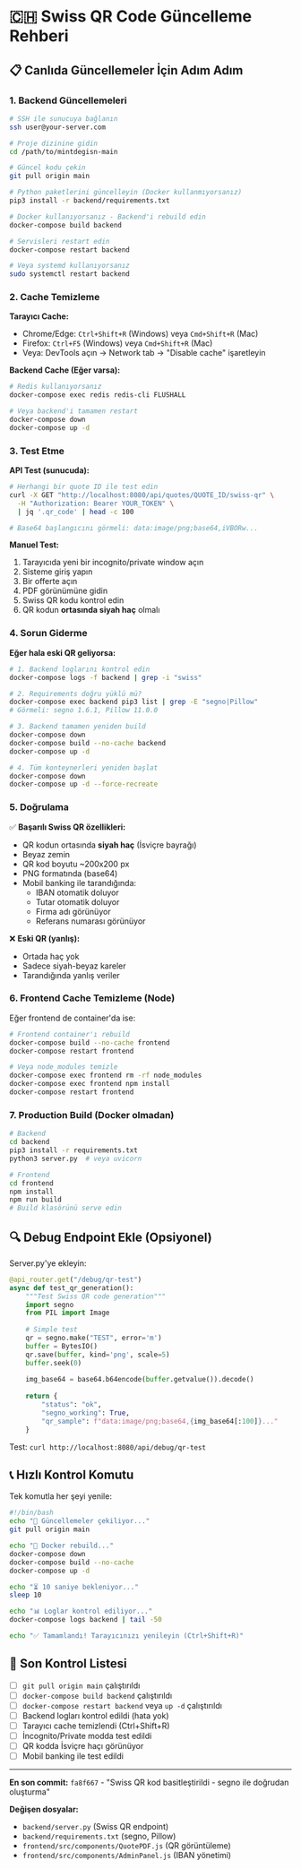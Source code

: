# 🇨🇭 Swiss QR Code Güncelleme Rehberi

## 📋 Canlıda Güncellemeler İçin Adım Adım

### 1. Backend Güncellemeleri

```bash
# SSH ile sunucuya bağlanın
ssh user@your-server.com

# Proje dizinine gidin
cd /path/to/mintdegisn-main

# Güncel kodu çekin
git pull origin main

# Python paketlerini güncelleyin (Docker kullanmıyorsanız)
pip3 install -r backend/requirements.txt

# Docker kullanıyorsanız - Backend'i rebuild edin
docker-compose build backend

# Servisleri restart edin
docker-compose restart backend

# Veya systemd kullanıyorsanız
sudo systemctl restart backend
```

### 2. Cache Temizleme

**Tarayıcı Cache:**
- Chrome/Edge: `Ctrl+Shift+R` (Windows) veya `Cmd+Shift+R` (Mac)
- Firefox: `Ctrl+F5` (Windows) veya `Cmd+Shift+R` (Mac)
- Veya: DevTools açın → Network tab → "Disable cache" işaretleyin

**Backend Cache (Eğer varsa):**
```bash
# Redis kullanıyorsanız
docker-compose exec redis redis-cli FLUSHALL

# Veya backend'i tamamen restart
docker-compose down
docker-compose up -d
```

### 3. Test Etme

**API Test (sunucuda):**
```bash
# Herhangi bir quote ID ile test edin
curl -X GET "http://localhost:8080/api/quotes/QUOTE_ID/swiss-qr" \
  -H "Authorization: Bearer YOUR_TOKEN" \
  | jq '.qr_code' | head -c 100

# Base64 başlangıcını görmeli: data:image/png;base64,iVBORw...
```

**Manuel Test:**
1. Tarayıcıda yeni bir incognito/private window açın
2. Sisteme giriş yapın
3. Bir offerte açın
4. PDF görünümüne gidin
5. Swiss QR kodu kontrol edin
6. QR kodun **ortasında siyah haç** olmalı

### 4. Sorun Giderme

**Eğer hala eski QR geliyorsa:**

```bash
# 1. Backend loglarını kontrol edin
docker-compose logs -f backend | grep -i "swiss"

# 2. Requirements doğru yüklü mü?
docker-compose exec backend pip3 list | grep -E "segno|Pillow"
# Görmeli: segno 1.6.1, Pillow 11.0.0

# 3. Backend tamamen yeniden build
docker-compose down
docker-compose build --no-cache backend
docker-compose up -d

# 4. Tüm konteynerleri yeniden başlat
docker-compose down
docker-compose up -d --force-recreate
```

### 5. Doğrulama

✅ **Başarılı Swiss QR özellikleri:**
- QR kodun ortasında **siyah haç** (İsviçre bayrağı)
- Beyaz zemin
- QR kod boyutu ~200x200 px
- PNG formatında (base64)
- Mobil banking ile tarandığında:
  - IBAN otomatik doluyor
  - Tutar otomatik doluyor
  - Firma adı görünüyor
  - Referans numarası görünüyor

❌ **Eski QR (yanlış):**
- Ortada haç yok
- Sadece siyah-beyaz kareler
- Tarandığında yanlış veriler

### 6. Frontend Cache Temizleme (Node)

Eğer frontend de container'da ise:

```bash
# Frontend container'ı rebuild
docker-compose build --no-cache frontend
docker-compose restart frontend

# Veya node_modules temizle
docker-compose exec frontend rm -rf node_modules
docker-compose exec frontend npm install
docker-compose restart frontend
```

### 7. Production Build (Docker olmadan)

```bash
# Backend
cd backend
pip3 install -r requirements.txt
python3 server.py  # veya uvicorn

# Frontend
cd frontend
npm install
npm run build
# Build klasörünü serve edin
```

## 🔍 Debug Endpoint Ekle (Opsiyonel)

Server.py'ye ekleyin:

```python
@api_router.get("/debug/qr-test")
async def test_qr_generation():
    """Test Swiss QR code generation"""
    import segno
    from PIL import Image
    
    # Simple test
    qr = segno.make("TEST", error='m')
    buffer = BytesIO()
    qr.save(buffer, kind='png', scale=5)
    buffer.seek(0)
    
    img_base64 = base64.b64encode(buffer.getvalue()).decode()
    
    return {
        "status": "ok",
        "segno_working": True,
        "qr_sample": f"data:image/png;base64,{img_base64[:100]}..."
    }
```

Test: `curl http://localhost:8080/api/debug/qr-test`

## 📞 Hızlı Kontrol Komutu

Tek komutla her şeyi yenile:

```bash
#!/bin/bash
echo "🔄 Güncellemeler çekiliyor..."
git pull origin main

echo "🐳 Docker rebuild..."
docker-compose down
docker-compose build --no-cache
docker-compose up -d

echo "⏳ 10 saniye bekleniyor..."
sleep 10

echo "📊 Loglar kontrol ediliyor..."
docker-compose logs backend | tail -50

echo "✅ Tamamlandı! Tarayıcınızı yenileyin (Ctrl+Shift+R)"
```

## 🎯 Son Kontrol Listesi

- [ ] `git pull origin main` çalıştırıldı
- [ ] `docker-compose build backend` çalıştırıldı
- [ ] `docker-compose restart backend` veya `up -d` çalıştırıldı
- [ ] Backend logları kontrol edildi (hata yok)
- [ ] Tarayıcı cache temizlendi (Ctrl+Shift+R)
- [ ] İncognito/Private modda test edildi
- [ ] QR kodda İsviçre haçı görünüyor
- [ ] Mobil banking ile test edildi

---

**En son commit:** `fa8f667` - "Swiss QR kod basitleştirildi - segno ile doğrudan oluşturma"

**Değişen dosyalar:**
- `backend/server.py` (Swiss QR endpoint)
- `backend/requirements.txt` (segno, Pillow)
- `frontend/src/components/QuotePDF.js` (QR görüntüleme)
- `frontend/src/components/AdminPanel.js` (IBAN yönetimi)

